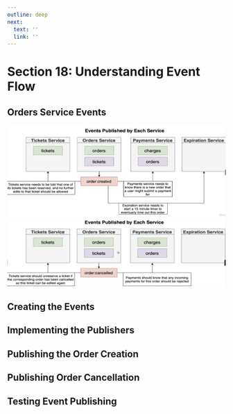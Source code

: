 ```yaml
---
outline: deep
next:
  text: ''
  link: ''
---
```


# Section 18: Understanding Event Flow

## Orders Service Events
![order created](./img/image-71.png)
![order canceled](./img/image-72.png)

## Creating the Events
## Implementing the Publishers
## Publishing the Order Creation
## Publishing Order Cancellation
## Testing Event Publishing